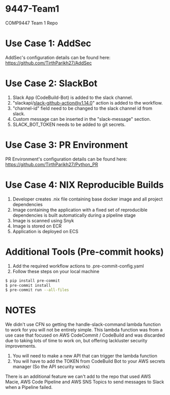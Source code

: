 # 9447-Team1

COMP9447 Team 1 Repo

# Use Case 1: AddSec
AddSec's configuration details can be found here: https://github.com/TirthParikh27/AddSec 

# Use Case 2: SlackBot

1. Slack App (CodeBuild-Bot) is added to the slack channel.
2. "slackapi/slack-github-action@v1.14.0" action is added to the workflow.
3. "channel-id" field need to be changed to the slack channel id from slack.
4. Custom message can be inserted in the "slack-message" section. 
5. SLACK_BOT_TOKEN needs to be added to git secrets.

# Use Case 3: PR Environment

PR Environment's configuration details can be found here: https://github.com/TirthParikh27/Python_PR

# Use Case 4: NIX Reproducible Builds

1. Developer creates .nix file containing base docker image and all project dependencies
2. Image containing the application with a fixed set of reproducible dependencies is built automatically during a pipeline stage
3. Image is scanned using Snyk
4. Image is stored on ECR
5. Application is deployed on ECS

# Additional Tools (Pre-commit hooks)

1. Add the required workflow actions to .pre-commit-config.yaml
2. Follow these steps on your local machine

```bash
$ pip install pre-commit
$ pre-commit install
$ pre-commit run --all-files
```
# NOTES

We didn't use CFN so getting the handle-slack-command lambda function to work for you will not be entirely simple. This lambda function was from a use case that focused on AWS CodeCommit / CodeBuild and was discarded due to taking lots of time to work on, but offering lackluster security improvements.

1. You will need to make a new API that can trigger the lambda function
2. You will have to add the TOKEN from CodeBuild Bot to your AWS secrets manager (So the API security works)

There is an additional feature we can't add to the repo that used AWS Macie, AWS Code Pipeline and AWS SNS Topics to send messages to Slack when a Pipeline failed.
